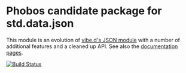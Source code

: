 Phobos candidate package for std.data.json
==========================================

This module is an evolution of [vibe.d's JSON module](http://vibed.org/api/vibe.data.json/) with a number of additional features and a cleaned up API. See also the [documentation pages](http://s-ludwig.github.io/std_data_json/).

[![Build Status](https://travis-ci.org/s-ludwig/std_data_json.svg)](https://travis-ci.org/s-ludwig/std_data_json)
